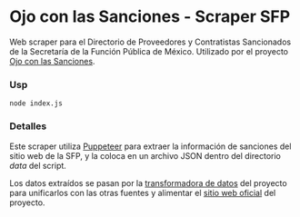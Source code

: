 # Ojo con las Sanciones - Scraper SFP

Web scraper para el Directorio de Proveedores y Contratistas Sancionados de la Secretaría de la Función Pública de México. Utilizado por el proyecto [Ojo con las Sanciones](https://ojosanciones.sociedad.info/).

### Usp

```
node index.js
```

### Detalles

Este scraper utiliza [Puppeteer](https://pptr.dev/) para extraer la información de sanciones del sitio web de la SFP, y la coloca en un archivo JSON dentro del directorio *data* del script.

Los datos extraídos se pasan por la [transformadora de datos](https://github.com/Abrimos-info/ojosanciones-transformer) del proyecto para unificarlos con las otras fuentes y alimentar el [sitio web oficial](https://ojosanciones.sociedad.info) del proyecto.
